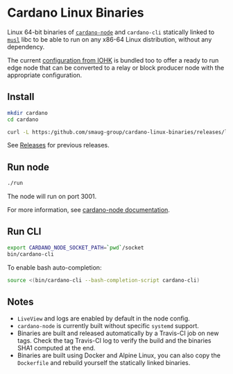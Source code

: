 # Cardano Linux Binaries

Linux 64-bit binaries of
[`cardano-node`](https://github.com/input-output-hk/cardano-node)
and `cardano-cli` statically linked to [`musl`](https://musl.libc.org/)
libc to be able to run on any x86-64 Linux distribution, without any
dependency.

The current [configuration from IOHK](https://hydra.iohk.io/job/Cardano/cardano-node/cardano-deployment/latest-finished/download/1)
is bundled too to offer a ready to run edge node that can be converted to a relay
or block producer node with the appropriate configuration.

## Install
```bash
mkdir cardano
cd cardano

curl -L https:/github.com/smaug-group/cardano-linux-binaries/releases/latest/download/cardano.tar.gz | tar xz
```

See [Releases](https://github.com/smaug-group/cardano-linux-binaries/releases) for previous releases.

## Run node
```bash
./run
```
The node will run on port 3001.

For more information, see
[cardano-node documentation](https://docs.cardano.org/projects/cardano-node/en/latest/).

## Run CLI
```bash
export CARDANO_NODE_SOCKET_PATH=`pwd`/socket
bin/cardano-cli
```
To enable bash auto-completion:
```bash
source <(bin/cardano-cli --bash-completion-script cardano-cli)
```

## Notes
* `LiveView` and logs are enabled by default in the node config.
* `cardano-node` is currently built without specific `systemd` support.
* Binaries are built and released automatically by a Travis-CI job on new tags.
Check the tag Travis-CI log to verify the build and the binaries SHA1 computed
at the end.
* Binaries are built using Docker and Alpine Linux, you can also copy the
`Dockerfile` and rebuild yourself the statically linked binaries.

